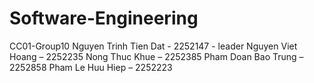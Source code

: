 # Software-Engineering
CC01-Group10
Nguyen Trinh Tien Dat - 2252147 - leader
Nguyen Viet Hoang – 2252235
Nong Thuc Khue – 2252385
Pham Doan Bao Trung – 2252858
Pham Le Huu Hiep – 2252223





